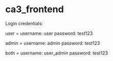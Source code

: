 # ca3_frontend

Login credentials:

user = 
username: user 
password: test123

admin = 
username: admin
password: test123

both = 
username: user_admin
password: test123
